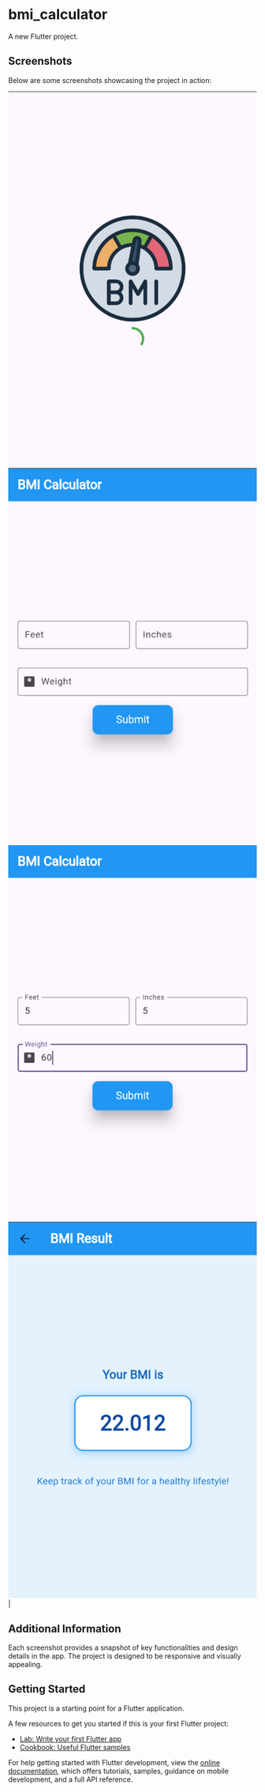 # bmi_calculator

A new Flutter project.

## Screenshots

Below are some screenshots showcasing the project in action:


![screenshot 1](assets/images/1.png) 
![screenshot 2](assets/images/2.png) 
![screenshot 3](assets/images/3.png) 
![screenshot 4](assets/images/4.png) |

## Additional Information

Each screenshot provides a snapshot of key functionalities and design details in the app. The project is designed to be responsive and visually appealing.



## Getting Started

This project is a starting point for a Flutter application.

A few resources to get you started if this is your first Flutter project:

- [Lab: Write your first Flutter app](https://docs.flutter.dev/get-started/codelab)
- [Cookbook: Useful Flutter samples](https://docs.flutter.dev/cookbook)

For help getting started with Flutter development, view the
[online documentation](https://docs.flutter.dev/), which offers tutorials,
samples, guidance on mobile development, and a full API reference.

